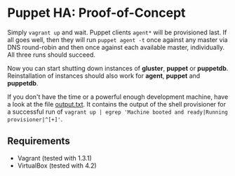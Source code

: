Puppet HA: Proof-of-Concept
===========================

Simply `vagrant up` and wait.  Puppet clients `agent*` will be provisioned
last.  If all goes well, then they will run `puppet agent -t` once against
any master via DNS round-robin and then once against each available master,
individually.  All three runs should succeed.

Now you can start shutting down instances of **gluster**, **puppet** or
**puppetdb**.  Reinstallation of instances should also work for **agent**,
**puppet** and **puppetdb**.

If you don't have the time or a powerful enough development machine, have
a look at the file [output.txt](output.txt).  It contains the output of the
shell provisioner for a successful run of `vagrant up | egrep 'Machine booted
and ready|Running provisioner|^[+]'`.

Requirements
------------

* Vagrant (tested with 1.3.1)
* VirtualBox (tested with 4.2)
